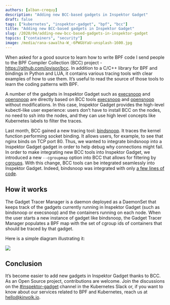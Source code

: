 ```yaml
---
authors: [alban-crequy]
description: "Adding new BCC-based gadgets in Inspektor Gadget"
draft: false
tags: ["kubernetes", "inspektor-gadget", "bpf", "bcc"]
title: "Adding new BCC-based gadgets in Inspektor Gadget"
slug: /2020/04/adding-new-bcc-based-gadgets-in-inspektor-gadget
topics: ["containers", "security"]
image: /media/rana-sawalha-W_-6PWGbYaU-unsplash-1600.jpg
---
```


When asked for a good source to learn how to write BPF code I send people to the BPF
Compiler Collection (BCC) project - https://github.com/iovisor/bcc. In addition to a
C/C++ library for BPF and bindings in Python and LUA, it contains various
tracing tools with clear examples of how to use them. It’s useful to read the
source of those tools to learn the coding patterns with BPF.

A number of the gadgets in Inspektor Gadget such as
[execsnoop](https://github.com/inspektor-gadget/inspektor-gadget/blob/master/Documentation/demo-execsnoop.md)
and
[opensnoop](https://github.com/inspektor-gadget/inspektor-gadget/blob/master/Documentation/demo-opensnoop.md)
are directly based on BCC tools
[execsnoop](https://github.com/iovisor/bcc/blob/master/tools/execsnoop_example.txt)
and
[opensnoop](https://github.com/iovisor/bcc/blob/master/tools/opensnoop_example.txt)
without modifications. In this case, Inspektor Gadget provides the high-level
kubectl-like user experience: users don’t have to install BCC on the nodes, no
need to ssh into the nodes, and they can use high level concepts like Kubernetes
labels to filter the traces.

Last month, BCC gained a new tracing tool:
[bindsnoop](https://github.com/iovisor/bcc/pull/2749). It traces the kernel
function performing socket binding. It allows users, for example, to see that
nginx binds on TCP port 80. Thus, we wanted to integrate bindsnoop into a
Inspektor Gadget gadget in order to help debug why connections might fail. In
order to make integrating new BCC tools into Inspektor Gadget, we introduced a
new `--cgroupmap` option into BCC that allows for filtering by
[cgroups](https://github.com/iovisor/bcc/blob/master/docs/filtering_by_cgroups.md).
With this change, BCC tools can be integrated seamlessly into Inspektor Gadget.
Indeed, bindsnoop was integrated with only [a few lines of
code](https://github.com/inspektor-gadget/inspektor-gadget/pull/35/files#diff-f616fa5f11da59a9ae7344d196bbf357R40-R43).

## How it works

The Gadget Tracer Manager is a daemon deployed as a DaemonSet that keeps track
of the gadgets currently running in Inspektor Gadget (such as bindsnoop or
execsnoop) and the containers running on each node. When the user starts
a new instance of gadget like bindsnoop, the Gadget Tracer Manager
populates a BPF map with the set of cgroup ids of containers that should be
traced by that gadget.

<div aria-hidden="true">
Here is a simple diagram illustrating it:

![](/media/gadget-tracer-manager.png)

</div>

## Conclusion

It’s become easier to add new gadgets in Inspektor Gadget thanks to BCC. As an
Open Source project, contributions are welcome. Join the discussions on the
[#inspektor-gadget](https://kubernetes.slack.com/messages/inspektor-gadget/)
channel in the Kubernetes Slack or, if you want to know about our services
related to BPF and Kubernetes, reach us at
[hello@kinvolk.io](mailto:hello@kinvolk.io).
